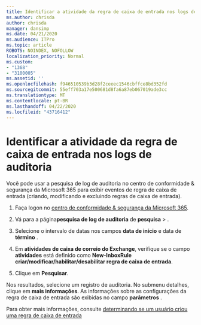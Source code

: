 ```yaml
---
title: Identificar a atividade da regra de caixa de entrada nos logs de auditoria
ms.author: chrisda
author: chrisda
manager: dansimp
ms.date: 04/21/2020
ms.audience: ITPro
ms.topic: article
ROBOTS: NOINDEX, NOFOLLOW
localization_priority: Normal
ms.custom:
- "1368"
- "3100005"
ms.assetid: ''
ms.openlocfilehash: f946510539b3d28f2ceeec1546cbffce8bd352fd
ms.sourcegitcommit: 55eff703a17e500681d8fa6a87eb067019ade3cc
ms.translationtype: MT
ms.contentlocale: pt-BR
ms.lasthandoff: 04/22/2020
ms.locfileid: "43716412"
---
```

# <a name="identify-inbox-rule-activity-in-audit-logs"></a>Identificar a atividade da regra de caixa de entrada nos logs de auditoria

Você pode usar a pesquisa de log de auditoria no centro de conformidade & segurança da Microsoft 365 para exibir eventos de regra de caixa de entrada (criando, modificando e excluindo regras de caixa de entrada).

1. Faça logon no [centro de conformidade & segurança da Microsoft 365](https://protection.office.com/).

2. Vá para a página**pesquisa de log de auditoria** de **pesquisa** > .

3. Selecione o intervalo de datas nos campos **data de início** e data de **término** .

4. Em **atividades de caixa de correio do Exchange**, verifique se o campo **atividades** está definido como **New-InboxRule criar/modificar/habilitar/desabilitar regra de caixa de entrada**.

5. Clique em **Pesquisar**.

Nos resultados, selecione um registro de auditoria. No submenu detalhes, clique em **mais informações**. As informações sobre as configurações da regra de caixa de entrada são exibidas no campo **parâmetros** .

Para obter mais informações, consulte [determinando se um usuário criou uma regra de caixa de entrada](https://docs.microsoft.com//office365/securitycompliance/auditing-troubleshooting-scenarios#determining-if-a-user-created-an-inbox-rule)
